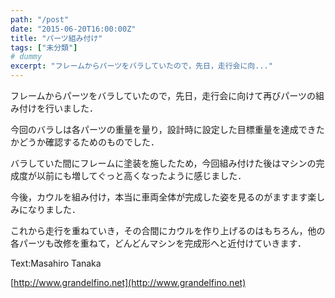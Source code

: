 ```yaml
---
path: "/post"
date: "2015-06-20T16:00:00Z"
title: "パーツ組み付け"
tags: ["未分類"]
# dummy
excerpt: "フレームからパーツをバラしていたので，先日，走行会に向..."
---
```




[](20-1.jpg)

フレームからパーツをバラしていたので，先日，走行会に向けて再びパーツの組み付けを行いました．

今回のバラしは各パーツの重量を量り，設計時に設定した目標重量を達成できたかどうか確認するためのものでした．

バラしていた間にフレームに塗装を施したため，今回組み付けた後はマシンの完成度が以前にも増してぐっと高くなったように感じました．

今後，カウルを組み付け，本当に車両全体が完成した姿を見るのがますます楽しみになりました．

これから走行を重ねていき，その合間にカウルを作り上げるのはもちろん，他の各パーツも改修を重ねて，どんどんマシンを完成形へと近付けていきます．

Text:Masahiro Tanaka

[http://www.grandelfino.net](http://www.grandelfino.net)

